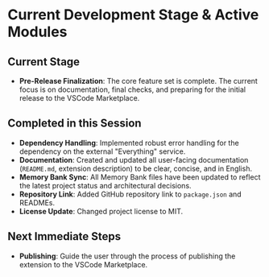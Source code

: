 # Current Development Stage & Active Modules

## Current Stage
- **Pre-Release Finalization**: The core feature set is complete. The current focus is on documentation, final checks, and preparing for the initial release to the VSCode Marketplace.

## Completed in this Session
- **Dependency Handling**: Implemented robust error handling for the dependency on the external "Everything" service.
- **Documentation**: Created and updated all user-facing documentation (`README.md`, extension description) to be clear, concise, and in English.
- **Memory Bank Sync**: All Memory Bank files have been updated to reflect the latest project status and architectural decisions.
- **Repository Link**: Added GitHub repository link to `package.json` and READMEs.
- **License Update**: Changed project license to MIT.

## Next Immediate Steps
- **Publishing**: Guide the user through the process of publishing the extension to the VSCode Marketplace.
